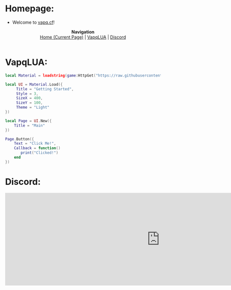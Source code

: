 # Homepage:
 * Welcome to [vapq.cf](https://vapq.cf)!
 <p align="center">
  <b>Navigation</b><br>
  <a href="#">Home (Current Page)</a> |
  <a href="#lua">VapqLUA</a> |
  <a href="#discord">Discord</a>
  <br><br>
</p>

<h1 id="lua">VapqLUA:</h1>

```lua
local Material = loadstring(game:HttpGet("https://raw.githubusercontent.com/Kinlei/MaterialLua/master/Module.lua"))()

local UI = Material.Load({
     Title = "Getting Started",
     Style = 3,
     SizeX = 400,
     SizeY = 100,
     Theme = "Light"
})

local Page = UI.New({
    Title = "Main"
})

Page.Button({
    Text = "Click Me!",
    Callback = function()
       print("Clicked!") 
    end
})
```

<h1 id="discord">Discord:</h1>
<div align="center">
<iframe src="https://discord.com/widget?id=786633449149956116&theme=dark" width="1000" height="300" allowtransparency="true" frameborder="0" sandbox="allow-popups allow-popups-to-escape-sandbox allow-same-origin allow-scripts"></iframe>
</div>
